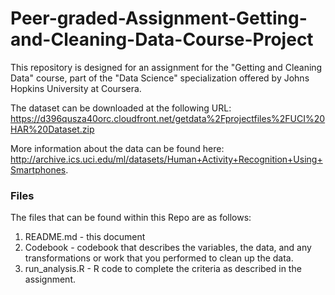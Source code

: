# Peer-graded-Assignment-Getting-and-Cleaning-Data-Course-Project

This repository is designed for an assignment for the "Getting and Cleaning Data" course, part of the "Data Science" specialization offered by Johns Hopkins University at Coursera.

The dataset can be downloaded at the following URL: https://d396qusza40orc.cloudfront.net/getdata%2Fprojectfiles%2FUCI%20HAR%20Dataset.zip

More information about the data can be found here:
http://archive.ics.uci.edu/ml/datasets/Human+Activity+Recognition+Using+Smartphones.

### Files
The files that can be found within this Repo are as follows:  

1. README.md - this document  
2. Codebook - codebook that describes the variables, the data, and any transformations or work that you performed to clean up the data.  
2. run_analysis.R - R code to complete the criteria as described in the assignment.  

